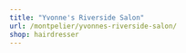 ```yaml
---
title: "Yvonne's Riverside Salon"
url: /montpelier/yvonnes-riverside-salon/
shop: hairdresser
---
```

